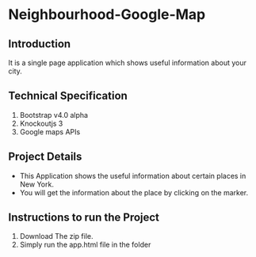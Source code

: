 # Neighbourhood-Google-Map

## Introduction

It is a single page application which shows useful information about your city.
 
 
## Technical Specification

1. Bootstrap v4.0 alpha
2. Knockoutjs 3
3. Google maps APIs


## Project Details

* This Application shows the useful information about certain places in New York.
* You will get the information about the place by clicking on the marker.


## Instructions to run the Project

1. Download The zip file.
2. Simply run the app.html file in the folder 
